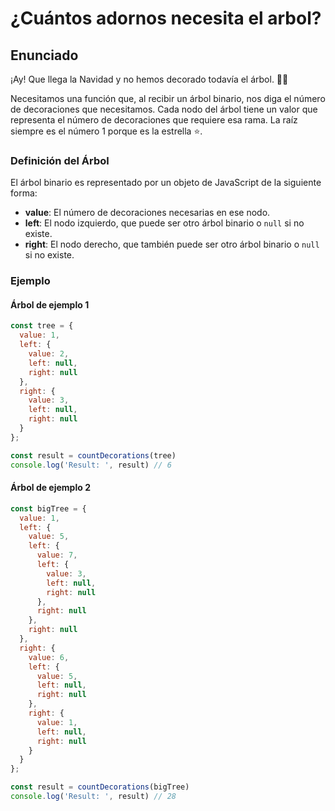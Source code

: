 # ¿Cuántos adornos necesita el arbol?

## Enunciado

¡Ay! Que llega la Navidad y no hemos decorado todavía el árbol. 🎄😱

Necesitamos una función que, al recibir un árbol binario, nos diga el número de decoraciones que necesitamos. Cada nodo del árbol tiene un valor que representa el número de decoraciones que requiere esa rama. La raíz siempre es el número 1 porque es la estrella ⭐.

### Definición del Árbol

El árbol binario es representado por un objeto de JavaScript de la siguiente forma:

- **value**: El número de decoraciones necesarias en ese nodo.
- **left**: El nodo izquierdo, que puede ser otro árbol binario o `null` si no existe.
- **right**: El nodo derecho, que también puede ser otro árbol binario o `null` si no existe.

### Ejemplo

#### Árbol de ejemplo 1

```js
const tree = {
  value: 1,
  left: {
    value: 2,
    left: null,
    right: null
  },
  right: {
    value: 3,
    left: null,
    right: null
  }
};

const result = countDecorations(tree)
console.log('Result: ', result) // 6
```

#### Árbol de ejemplo 2

```js
const bigTree = {
  value: 1,
  left: {
    value: 5,
    left: {
      value: 7,
      left: {
        value: 3,
        left: null,
        right: null
      },
      right: null
    },
    right: null
  },
  right: {
    value: 6,
    left: {
      value: 5,
      left: null,
      right: null
    },
    right: {
      value: 1,
      left: null,
      right: null
    }
  }
};

const result = countDecorations(bigTree)
console.log('Result: ', result) // 28
